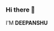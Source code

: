 ### Hi there 👋
I'M **DEEPANSHU**
<!--
**AFERMIUM/AFERMIUM** is a ✨ _special_ ✨ repository because its `README.md` (this file) appears on your GitHub profile.

Here are some ideas to get you started:
